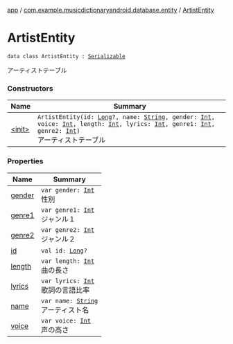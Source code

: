 [app](../../index.md) / [com.example.musicdictionaryandroid.database.entity](../index.md) / [ArtistEntity](./index.md)

# ArtistEntity

`data class ArtistEntity : `[`Serializable`](https://developer.android.com/reference/java/io/Serializable.html)

アーティストテーブル

### Constructors

| Name | Summary |
|---|---|
| [&lt;init&gt;](-init-.md) | `ArtistEntity(id: `[`Long`](https://kotlinlang.org/api/latest/jvm/stdlib/kotlin/-long/index.html)`?, name: `[`String`](https://kotlinlang.org/api/latest/jvm/stdlib/kotlin/-string/index.html)`, gender: `[`Int`](https://kotlinlang.org/api/latest/jvm/stdlib/kotlin/-int/index.html)`, voice: `[`Int`](https://kotlinlang.org/api/latest/jvm/stdlib/kotlin/-int/index.html)`, length: `[`Int`](https://kotlinlang.org/api/latest/jvm/stdlib/kotlin/-int/index.html)`, lyrics: `[`Int`](https://kotlinlang.org/api/latest/jvm/stdlib/kotlin/-int/index.html)`, genre1: `[`Int`](https://kotlinlang.org/api/latest/jvm/stdlib/kotlin/-int/index.html)`, genre2: `[`Int`](https://kotlinlang.org/api/latest/jvm/stdlib/kotlin/-int/index.html)`)`<br>アーティストテーブル |

### Properties

| Name | Summary |
|---|---|
| [gender](gender.md) | `var gender: `[`Int`](https://kotlinlang.org/api/latest/jvm/stdlib/kotlin/-int/index.html)<br>性別 |
| [genre1](genre1.md) | `var genre1: `[`Int`](https://kotlinlang.org/api/latest/jvm/stdlib/kotlin/-int/index.html)<br>ジャンル１ |
| [genre2](genre2.md) | `var genre2: `[`Int`](https://kotlinlang.org/api/latest/jvm/stdlib/kotlin/-int/index.html)<br>ジャンル２ |
| [id](id.md) | `val id: `[`Long`](https://kotlinlang.org/api/latest/jvm/stdlib/kotlin/-long/index.html)`?` |
| [length](length.md) | `var length: `[`Int`](https://kotlinlang.org/api/latest/jvm/stdlib/kotlin/-int/index.html)<br>曲の長さ |
| [lyrics](lyrics.md) | `var lyrics: `[`Int`](https://kotlinlang.org/api/latest/jvm/stdlib/kotlin/-int/index.html)<br>歌詞の言語比率 |
| [name](name.md) | `var name: `[`String`](https://kotlinlang.org/api/latest/jvm/stdlib/kotlin/-string/index.html)<br>アーティスト名 |
| [voice](voice.md) | `var voice: `[`Int`](https://kotlinlang.org/api/latest/jvm/stdlib/kotlin/-int/index.html)<br>声の高さ |
